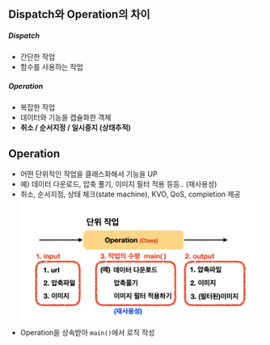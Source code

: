 ## Dispatch와 Operation의 차이
##### Dispatch
- 간단한 작업
- 함수를 사용하는 작업
##### Operation
- 복잡한 작업
- 데이터와 기능을 캡슐화한 객체
- **취소 / 순서지정 / 일시중지 (상태추적)**
## Operation
- 어떤 단위적인 작업을 클래스화해서 기능을 UP
- 예) 데이터 다운로드, 압축 풀기, 이미지 필터 적용 등등.. (재사용성)
- 취소, 순서지정, 상태 체크(state machine), KVO, QoS, completion 제공
![](iOS/Swift/Concurrent/Resources/Pasted%20image%2020250119213754.png)
- Operation을 상속받아 `main()`에서 로직 작성
